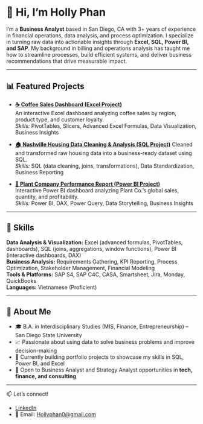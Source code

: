 # 👋 Hi, I’m Holly Phan  

I’m a **Business Analyst** based in San Diego, CA with 3+ years of experience in financial operations, data analysis, and process optimization. I specialize in turning raw data into actionable insights through **Excel, SQL, Power BI, and SAP**. My background in billing and operations analysis has taught me how to streamline processes, build efficient systems, and deliver business recommendations that drive measurable impact.  

---

  ## 📊 Featured Projects  

- **[☕ Coffee Sales Dashboard (Excel Project)](https://github.com/hollyphan/Excel)**  
  An interactive Excel dashboard analyzing coffee sales by region, product type, and customer loyalty.  
  *Skills:* PivotTables, Slicers, Advanced Excel Formulas, Data Visualization, Business Insights  

- **[🏠 Nashville Housing Data Cleaning & Analysis (SQL Project)](https://github.com/hollyphan/SQL)** 
  Cleaned and transformed raw housing data into a business-ready dataset using SQL.  
  *Skills:* SQL (data cleaning, joins, transformations), Data Standardization, Business Reporting  

- **[🌱 Plant Company Performance Report (Power BI Project)](https://github.com/hollyphan/Power-BI)**  
  Interactive Power BI dashboard analyzing Plant Co.’s global sales, quantity, and profitability.  
  *Skills:* Power BI, DAX, Power Query, Data Storytelling, Business Insights  


---

## 🔧 Skills  

**Data Analysis & Visualization:** Excel (advanced formulas, PivotTables, dashboards), SQL (joins, aggregations, window functions), Power BI (interactive dashboards, DAX)  
**Business Analysis:** Requirements Gathering, KPI Reporting, Process Optimization, Stakeholder Management, Financial Modeling  
**Tools & Platforms:** SAP S4, SAP C4C, CASA, Smartsheet, Jira, Monday, QuickBooks  
**Languages:** Vietnamese (Proficient)  

---

## 🌟 About Me  

- 🎓 B.A. in Interdisciplinary Studies (MIS, Finance, Entrepreneurship) – San Diego State University  
- 📈 Passionate about using data to solve business problems and improve decision-making  
- 🚀 Currently building portfolio projects to showcase my skills in SQL, Power BI, and Excel  
- 🤝 Open to Business Analyst and Strategy Analyst opportunities in **tech, finance, and consulting**  

---

📫 Let’s connect!  
- [LinkedIn](https://www.linkedin.com/in/holly-phan/)  
- 📧 Email: Hollyphan0@gmail.com  

